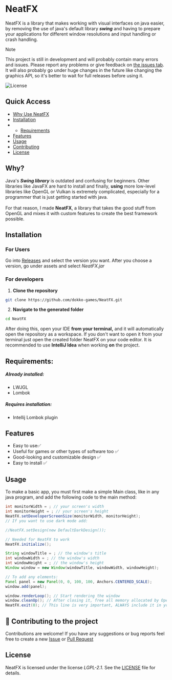 # NeatFX
NeatFX is a library that makes working with visual interfaces on java easier, by removing the
use of java's default library **_swing_** and having to prepare your applications for different
window resolutions and input handling or crash handling.

> [!NOTE]
> This project is still in development and will probably contain many errors and issues.
> Please report any problems or give feedback on [the issues tab](https://github.com/dokko-games/WinForJUI/issues).
> It will also probably go under huge changes in the future like changing the graphics API, so it's better to wait for full releases before using it.

![License](https://img.shields.io/github/license/dokko-games/WinForJUI)

## Quick Access
- [Why Use NeatFX](#why)
- [Installation](#installation)
- - [Requirements](#requirements)
- [Features](#features)
- [Usage](#usage)
- [Contributing](#-contributing-to-the-project)
- [License](#license)

## Why?
Java's **_Swing library_** is outdated and confusing for beginners. Other libraries like JavaFX are hard to install
and finally, **using** more low-level libraries like OpenGL or Vulkan is extremely complicated,
especially for a programmer that is just getting started with java.<br>
<br>For that reason, I made **NeatFX**, a library that takes the good stuff from OpenGL and 
mixes it with custom features to create the best framework possible.
## Installation
### For Users
Go into [Releases](https://github.com/dokko-games/WinForJUI/releases) and select the version you want.
After you choose a version, go under assets and select <i>NeatFX.jar</i>
### For developers
1. **Clone the repository**
```bash
git clone https://github.com/dokko-games/NeatFX.git
```
2. **Navigate to the generated folder**
```bash 
cd NeatFX
```

After doing this, open your IDE **from your terminal,** and it will automatically open the repository as a workspace.
If you don't want to open it from your terminal just open the created folder NeatFX on your code editor.
It is recommended to use **IntelliJ Idea** when working **on** the project.
## Requirements:
##### Already installed:
- LWJGL
- Lombok
##### Requires installation:
- Intellij Lombok plugin
## Features
- Easy to use✅
- Useful for games or other types of software too ✅
- Good-looking and customizable design ✅
- Easy to install ✅
## Usage
To make a basic app, you must first make a simple Main class, like in any java program, and add the following code to the main method:
```java
int monitorWidth = ; // your screen's width
int monitorHeight = ; // your screen's height
NeatFX.setDeveloperScreenSize(monitorWidth, monitorHeight);
// If you want to use dark mode add:

//NeatFX.setDesign(new DefaultDarkDesign());

// Needed for NeatFX to work
NeatFX.initialize();

String windowTitle = ; // the window's title
int windowWidth = ; // the window's width
int windowHeight = ; // the window's height
Window window = new Window(windowTitle, windowWidth, windowHeight);

// To add any elements:
Panel panel = new Panel(0, 0, 100, 100, Anchors.CENTERED_SCALE);
window.add(panel);

window.renderLoop(); // Start rendering the window
window.cleanUp(); // After closing it, free all memory allocated by OpenGL
NeatFX.exit(0); // This line is very important, ALWAYS include it in your program
```
## 🤝 Contributing to the project
Contributions are welcome! If you have any suggestions or bug reports feel free to create a new [Issue](https://github.com/dokko-games/WinForJUI/issues)
or [Pull Request](https://github.com/dokko-games/WinForJUI/pulls)
## License
NeatFX is licensed under the license <i>LGPL-2.1</i>. See the [LICENSE](LICENSE) file for details.